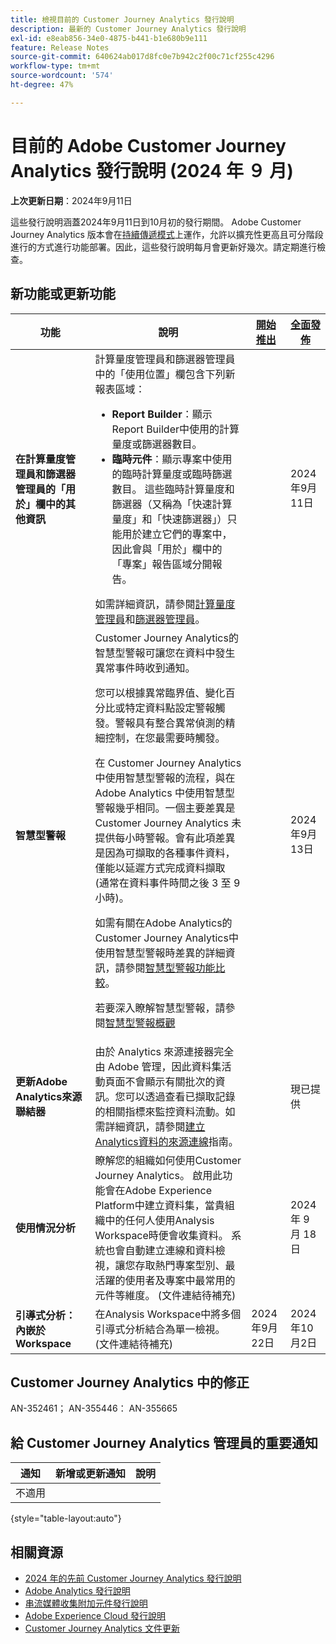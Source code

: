 ```yaml
---
title: 檢視目前的 Customer Journey Analytics 發行說明
description: 最新的 Customer Journey Analytics 發行說明
exl-id: e8eab856-34e0-4875-b441-b1e680b9e111
feature: Release Notes
source-git-commit: 640624ab017d8fc0e7b942c2f00c71cf255c4296
workflow-type: tm+mt
source-wordcount: '574'
ht-degree: 47%

---
```


# 目前的 Adobe Customer Journey Analytics 發行說明 (2024 年 ９ 月)

**上次更新日期**：2024年9月11日

這些發行說明涵蓋2024年9月11日到10月初的發行期間。 Adobe Customer Journey Analytics 版本會在[持續傳遞模式](releases.md)上運作，允許以擴充性更高且可分階段進行的方式進行功能部署。因此，這些發行說明每月會更新好幾次。請定期進行檢查。

## 新功能或更新功能

| 功能 | 說明 | [開始推出](releases.md) | [全面發佈](releases.md) |
| ----------- | ---------- | ------- | ---- |
| **在計算量度管理員和篩選器管理員的「用於」欄中的其他資訊** | 計算量度管理員和篩選器管理員中的「使用位置」欄包含下列新報表區域：<ul><li>**Report Builder**：顯示Report Builder中使用的計算量度或篩選器數目。</li><li>**臨時元件**：顯示專案中使用的臨時計算量度或臨時篩選數目。 這些臨時計算量度和篩選器（又稱為「快速計算量度」和「快速篩選器」）只能用於建立它們的專案中，因此會與「用於」欄中的「專案」報告區域分開報告。</li></ul>如需詳細資訊，請參閱[計算量度管理員](https://experienceleague.adobe.com/en/docs/analytics-platform/using/cja-components/cja-calcmetrics/cm-workflow/cm-manager)和[篩選器管理員](https://experienceleague.adobe.com/en/docs/analytics-platform/using/cja-components/cja-filters/manage-filters)。 |  | 2024年9月11日 |
| **智慧型警報** | Customer Journey Analytics的智慧型警報可讓您在資料中發生異常事件時收到通知。<p>您可以根據異常臨界值、變化百分比或特定資料點設定警報觸發。警報具有整合異常偵測的精細控制，在您最需要時觸發。</p><p>在 Customer Journey Analytics 中使用智慧型警報的流程，與在 Adobe Analytics 中使用智慧型警報幾乎相同。一個主要差異是 Customer Journey Analytics 未提供每小時警報。會有此項差異是因為可擷取的各種事件資料，僅能以延遲方式完成資料擷取 (通常在資料事件時間之後 3 至 9 小時)。</p><p>如需有關在Adobe Analytics的Customer Journey Analytics中使用智慧型警報時差異的詳細資訊，請參閱[智慧型警報功能比較](/help/components/c-intelligent-alerts/alerts-feature-comparison.md)。</p><p>若要深入瞭解智慧型警報，請參閱[智慧型警報概觀](/help/components/c-intelligent-alerts/intellligent-alerts.md) |  | 2024年9月13日 |
| **更新Adobe Analytics來源聯結器** | 由於 Analytics 來源連接器完全由 Adobe 管理，因此資料集活動頁面不會顯示有關批次的資訊。您可以透過查看已擷取記錄的相關指標來監控資料流動。如需詳細資訊，請參閱[建立Analytics資料的來源連線](https://experienceleague.adobe.com/en/docs/experience-platform/sources/ui-tutorials/create/adobe-applications/analytics)指南。 |  | 現已提供 |
| **使用情況分析** | 瞭解您的組織如何使用Customer Journey Analytics。 啟用此功能會在Adobe Experience Platform中建立資料集，當貴組織中的任何人使用Analysis Workspace時便會收集資料。 系統也會自動建立連線和資料檢視，讓您存取熱門專案型別、最活躍的使用者及專案中最常用的元件等維度。 (文件連結待補充) |  | 2024 年 9 月 18 日 |
| **引導式分析：內嵌於Workspace** | 在Analysis Workspace中將多個引導式分析結合為單一檢視。 (文件連結待補充) | 2024年9月22日 | 2024年10月2日 |


## Customer Journey Analytics 中的修正

AN-352461； AN-355446： AN-355665

## 給 Customer Journey Analytics 管理員的重要通知

| 通知 | 新增或更新通知 | 說明 |
| --- | --- | --- |
| 不適用 | | |

{style="table-layout:auto"}

## 相關資源

* [2024 年的先前 Customer Journey Analytics 發行說明](/help/release-notes/2024.md)
* [Adobe Analytics 發行說明](https://experienceleague.adobe.com/docs/analytics/release-notes/latest.html?lang=zh-Hant)
* [串流媒體收集附加元件發行說明](https://experienceleague.adobe.com/docs/media-analytics/using/additional-resources/release-notes.html?lang=zh-Hant)
* [Adobe Experience Cloud 發行說明](https://experienceleague.adobe.com/docs/release-notes/experience-cloud/current.html?lang=zh-Hant)
* [Customer Journey Analytics 文件更新](/help/release-notes/doc-changes.md)
